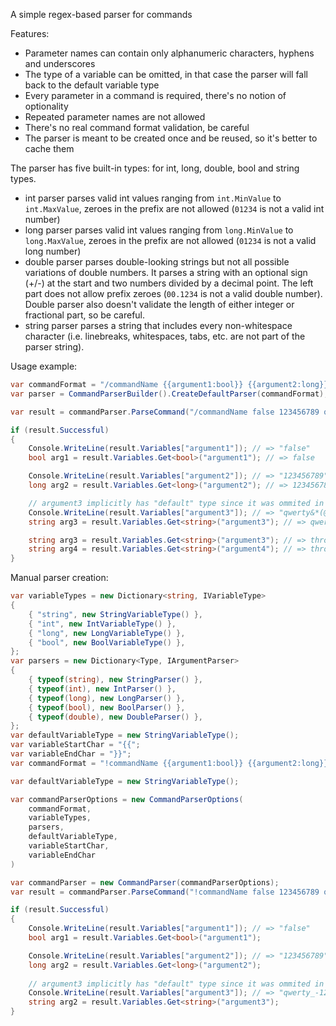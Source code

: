 A simple regex-based parser for commands

Features:

- Parameter names can contain only alphanumeric characters, hyphens and underscores
- The type of a variable can be omitted, in that case the parser will fall back to the default
variable type
- Every parameter in a command is required, there's no notion of optionality
- Repeated parameter names are not allowed
- There's no real command format validation, be careful
- The parser is meant to be created once and be reused, so it's better to cache them


The parser has five built-in types: for int, long, double, bool and string types.

- int parser parses valid int values ranging from `int.MinValue` to `int.MaxValue`, zeroes in the 
prefix are not allowed (`01234` is not a valid int number)
- long parser parses valid int values ranging from `long.MinValue` to `long.MaxValue`, zeroes in
the prefix are not allowed (`01234` is not a valid long number)
- double parser parses double-looking strings but not all possible variations of double numbers. 
It parses a string with an optional sign (+/-) at the start and two numbers divided by a decimal
point. The left part does not allow prefix zeroes (`00.1234` is not a valid double number).
Double parser also doesn't validate the length of either integer or fractional part, so be careful.
- string parser parses a string that includes every non-whitespace character (i.e. linebreaks, 
whitespaces, tabs, etc. are not part of the parser string).

Usage example: 

```c#
var commandFormat = "/commandName {{argument1:bool}} {{argument2:long}} {{argument3}}";
var parser = CommandParserBuilder().CreateDefaultParser(commandFormat);

var result = commandParser.ParseCommand("/commandName false 123456789 qwerty&*(@#$_-123");

if (result.Successful)
{
    Console.WriteLine(result.Variables["argument1"]); // => "false"
    bool arg1 = result.Variables.Get<bool>("argument1"); // => false

    Console.WriteLine(result.Variables["argument2"]); // => "123456789"
    long arg2 = result.Variables.Get<long>("argument2"); // => 123456789

    // argument3 implicitly has "default" type since it was ommited in the command
    Console.WriteLine(result.Variables["argument3"]); // => "qwerty&*(@#$_-123"
    string arg3 = result.Variables.Get<string>("argument3"); // => qwerty&*(@#$_-123

    string arg3 = result.Variables.Get<string>("argument3"); // => throws InvalidOperationException
    string arg4 = result.Variables.Get<string>("argument4"); // => throws KeyNotFoundException
}
```

Manual parser creation:

```c#
var variableTypes = new Dictionary<string, IVariableType>
{
    { "string", new StringVariableType() },
    { "int", new IntVariableType() },
    { "long", new LongVariableType() },
    { "bool", new BoolVariableType() },
};
var parsers = new Dictionary<Type, IArgumentParser>
{
    { typeof(string), new StringParser() },
    { typeof(int), new IntParser() },
    { typeof(long), new LongParser() },
    { typeof(bool), new BoolParser() },
    { typeof(double), new DoubleParser() },
};
var defaultVariableType = new StringVariableType();
var variableStartChar = "{{";
var variableEndChar = "}}";
var commandFormat = "!commandName {{argument1:bool}} {{argument2:long}} {{argument3}}";

var defaultVariableType = new StringVariableType();

var commandParserOptions = new CommandParserOptions(
    commandFormat,
    variableTypes,
    parsers,
    defaultVariableType,
    variableStartChar,
    variableEndChar
)

var commandParser = new CommandParser(commandParserOptions);
var result = commandParser.ParseCommand("!commandName false 123456789 qwerty&*(@#$_-123");

if (result.Successful)
{
    Console.WriteLine(result.Variables["argument1"]); // => "false"
    bool arg1 = result.Variables.Get<bool>("argument1");

    Console.WriteLine(result.Variables["argument2"]); // => "123456789"
    long arg2 = result.Variables.Get<long>("argument2");
   
    // argument3 implicitly has "default" type since it was ommited in the command
    Console.WriteLine(result.Variables["argument3"]); // => "qwerty_-123"
    string arg2 = result.Variables.Get<string>("argument3");
}
```
